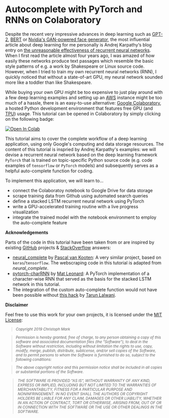 # Autocomplete with PyTorch and RNNs on Colaboratory

Despite the recent very impressive advances in deep learning such as [GPT-2](https://openai.com/blog/better-language-models/), [BERT](https://ai.googleblog.com/2018/11/open-sourcing-bert-state-of-art-pre.html) or [Nvidia's GAN-powered face generator](https://medium.com/syncedreview/gan-2-0-nvidias-hyperrealistic-face-generator-e3439d33ebaf), the most influential article about deep learning for me personally is Andrej Karpathy‘s blog entry on [the unreasonable effectiveness of recurrent neural networks](http://karpathy.github.io/2015/05/21/rnn-effectiveness/). When I first read the article almost four years ago, I was amazed of how easily these networks produce text passages which resemble the basic style patterns of e.g. a work by Shakespeare or Linux source code. However, when I tried to train my own recurrent neural networks (RNN), I quickly noticed that without a state-of-art GPU, my neural network sounded more like a toddler than like Shakespeare. 

While buying your own GPU might be too expensive to just play around with a few deep learning examples and setting up an [AWS](https://aws.amazon.com/) instance might be too much of a hassle, there is an easy-to-use alternative: [Google Colaboratory](https://colab.research.google.com), a hosted Python development environment that features free GPU (and [TPU](https://cloud.google.com/tpu/)) usage. This tutorial can be opened in Colaboratory by simply clicking on the following badge:

[![Open In Colab](https://colab.research.google.com/assets/colab-badge.svg)](https://colab.research.google.com/github/christophmark/pytorch-autocomplete/blob/master/pytorch-autocomplete.ipynb)

This tutorial aims to cover the complete workflow of a deep learning application, using only Google's computing and data storage resources. The content of this tutorial is inspried by Andrej Karpathy's examples: we will devise a recurrent neural network based on the deep learning framework `PyTorch` that is trained on topic-specific Python source code (e.g. code examples of `tensorflow` or `PyTorch` models) and subsequently serves as a helpful auto-complete function for coding.

To implement this application, we will learn to...
- connect the Colaboratoy notebook to Google Drive for data storage
- scrape training data from Github using automated search queries
- define a stacked LSTM recurrent neural network using PyTorch
- write a GPU-accelerated training routine with a live progress visualization
- integrate the trained model with the notebook environment to employ the auto-complete feature

**Acknowledgements**

Parts of the code in this tutorial have been taken from or are inspired by existing [GitHub](https://github.com/) projects & [StackOverflow](https://stackoverflow.com) answers:
- [neural_complete](https://github.com/kootenpv/neural_complete) by [Pascal van Kooten](https://github.com/kootenpv): A very similar project, based on `keras`/`tensorflow`. The webscraping code in this tutorial is adapted from *neural_complete*.
- [pytorch-charRNN](https://github.com/mcleonard/pytorch-charRNN) by [Mat Leonard](https://github.com/mcleonard): A PyTorch implementation of a character-wise RNN that served as the basis for the stacked LSTM network in this tutorial.
- The integration of the custom auto-complete function would not have been possible without [this hack](https://stackoverflow.com/questions/48187554/extended-information-for-an-ipython-custom-completer) by [Tarun Lalwani](https://stackoverflow.com/users/2830850/tarun-lalwani).

**Disclaimer**

Feel free to use this work for your own projects, it is licensed under the [MIT License](https://opensource.org/licenses/MIT):

<small><em>
> Copyright 2019 Christoph Mark

> Permission is hereby granted, free of charge, to any person obtaining a copy of this software and associated documentation files (the "Software"), to deal in the Software without restriction, including without limitation the rights to use, copy, modify, merge, publish, distribute, sublicense, and/or sell copies of the Software, and to permit persons to whom the Software is furnished to do so, subject to the following conditions:

> The above copyright notice and this permission notice shall be included in all copies or substantial portions of the Software.

> THE SOFTWARE IS PROVIDED "AS IS", WITHOUT WARRANTY OF ANY KIND, EXPRESS OR IMPLIED, INCLUDING BUT NOT LIMITED TO THE WARRANTIES OF MERCHANTABILITY, FITNESS FOR A PARTICULAR PURPOSE AND NONINFRINGEMENT. IN NO EVENT SHALL THE AUTHORS OR COPYRIGHT HOLDERS BE LIABLE FOR ANY CLAIM, DAMAGES OR OTHER LIABILITY, WHETHER IN AN ACTION OF CONTRACT, TORT OR OTHERWISE, ARISING FROM, OUT OF OR IN CONNECTION WITH THE SOFTWARE OR THE USE OR OTHER DEALINGS IN THE SOFTWARE.</em></small>